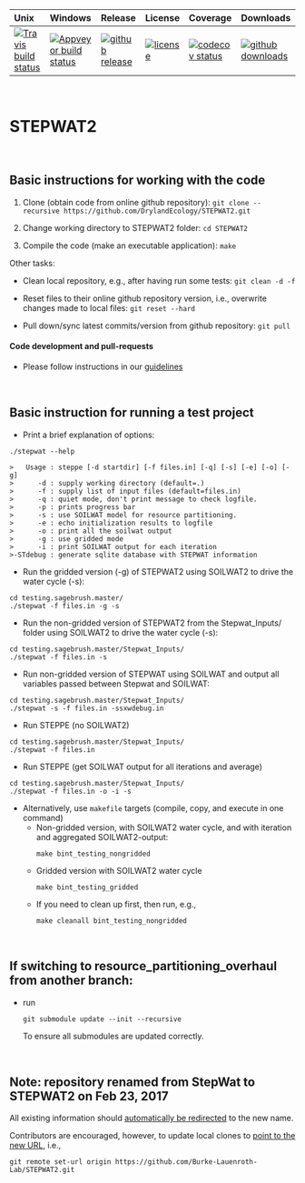| Unix | Windows | Release | License | Coverage | Downloads |
| :---- | :---- | :---- | :---- | :---- | :---- |
[ ![Travis build status][1]][2] | [![Appveyor build status][3]][4] | [ ![github release][5]][6] | [![license][7]][8] | [![codecov status][9]][10] | [![github downloads][11]][12] |

[1]: https://travis-ci.org/DrylandEcology/STEPWAT2.svg?branch=master
[2]: https://travis-ci.org/DrylandEcology/STEPWAT2
[3]: https://ci.appveyor.com/api/projects/status/qx2o3j4jpp0ej0on/branch/master?svg=true
[4]: https://ci.appveyor.com/project/DrylandEcologyGit/stepwat2/branch/master
[5]: https://img.shields.io/github/release/DrylandEcology/STEPWAT2.svg?label=current+release
[6]: https://github.com/DrylandEcology/STEPWAT2/releases
[7]: https://img.shields.io/github/license/DrylandEcology/STEPWAT2.svg
[8]: https://www.gnu.org/licenses/gpl.html
[9]: https://codecov.io/gh/DrylandEcology/STEPWAT2/branch/master/graph/badge.svg
[10]: https://codecov.io/gh/DrylandEcology/STEPWAT2
[11]: https://img.shields.io/github/downloads/DrylandEcology/STEPWAT2/total.svg
[12]: https://github.com/DrylandEcology/STEPWAT2

<br>

# STEPWAT2

<br>

## Basic instructions for working with the code
1) Clone (obtain code from online github repository):
`git clone --recursive https://github.com/DrylandEcology/STEPWAT2.git`

2) Change working directory to STEPWAT2 folder: `cd STEPWAT2`

3) Compile the code (make an executable application): `make`

Other tasks:
* Clean local repository, e.g., after having run some tests: `git clean -d -f`

* Reset files to their online github repository version, i.e., overwrite changes made to
  local files: `git reset --hard`

* Pull down/sync latest commits/version from github repository: `git pull`


#### Code development and pull-requests
* Please follow instructions in our
[guidelines](https://github.com/Burke-Lauenroth-Lab/workflow_guidelines)


<br>

## Basic instruction for running a test project

* Print a brief explanation of options:
```
./stepwat --help
```

```
>   Usage : steppe [-d startdir] [-f files.in] [-q] [-s] [-e] [-o] [-g]
>      -d : supply working directory (default=.)
>      -f : supply list of input files (default=files.in)
>      -q : quiet mode, don't print message to check logfile.
>      -p : prints progress bar
>      -s : use SOILWAT model for resource partitioning.
>      -e : echo initialization results to logfile
>      -o : print all the soilwat output
>      -g : use gridded mode
>      -i : print SOILWAT output for each iteration
>-STdebug : generate sqlite database with STEPWAT information
```

* Run the gridded version (-g) of STEPWAT2 using SOILWAT2 to drive the water cycle (-s):

```
cd testing.sagebrush.master/
./stepwat -f files.in -g -s
```


* Run the non-gridded version of STEPWAT2 from the Stepwat_Inputs/ folder using SOILWAT2
  to drive the water cycle (-s):

```
cd testing.sagebrush.master/Stepwat_Inputs/
./stepwat -f files.in -s
```


* Run non-gridded version of STEPWAT using SOILWAT and output all variables passed between
  Stepwat and SOILWAT:
  
```
cd testing.sagebrush.master/Stepwat_Inputs/
./stepwat -s -f files.in -ssxwdebug.in
```


* Run STEPPE (no SOILWAT2)

```
cd testing.sagebrush.master/Stepwat_Inputs/
./stepwat -f files.in
```

* Run STEPPE (get SOILWAT output for all iterations and average)

```
cd testing.sagebrush.master/Stepwat_Inputs/
./stepwat -f files.in -o -i -s
```

* Alternatively, use `makefile` targets (compile, copy, and execute in one command)
  - Non-gridded version, with SOILWAT2 water cycle, and with iteration and aggregated SOILWAT2-output:
    ```
    make bint_testing_nongridded
    ```
  - Gridded version with SOILWAT2 water cycle
    ```
    make bint_testing_gridded
    ```
  - If you need to clean up first, then run, e.g.,
    ```
    make cleanall bint_testing_nongridded
    ```



<br>

## If switching to resource_partitioning_overhaul from another branch:

* run 
  ```
  git submodule update --init --recursive
  ```
  To ensure all submodules are updated correctly.

<br>

## Note: repository renamed from StepWat to STEPWAT2 on Feb 23, 2017

All existing information should [automatically be redirected](https://help.github.com/articles/renaming-a-repository/) to the new name.

Contributors are encouraged, however, to update local clones to [point to the new URL](https://help.github.com/articles/changing-a-remote-s-url/), i.e.,
```
git remote set-url origin https://github.com/Burke-Lauenroth-Lab/STEPWAT2.git
```
